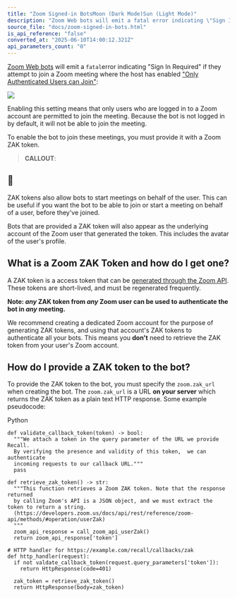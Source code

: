 ```yaml
---
title: "Zoom Signed-in BotsMoon (Dark Mode)Sun (Light Mode)"
description: "Zoom Web bots will emit a fatal error indicating \"Sign In Required\" if they attempt to join a Zoom meeting where the host has enabled \"Only Authenticated Users can Join\" : Enabling this setting means that only users who are logged in to a Zoom account are permitted to join the meeting. Because the b..."
source_file: "docs/zoom-signed-in-bots.html"
is_api_reference: "false"
converted_at: "2025-06-10T14:00:12.321Z"
api_parameters_count: "0"
---
```

[Zoom Web bots](https://recallai.readme.io/reference/zoom#zoom-web) will emit a `fatal`error indicating "Sign In Required" if they attempt to join a Zoom meeting where the host has enabled ["Only Authenticated Users can Join"](https://support.zoom.com/hc/en/article?id=zm_kb&sysparm_article=KB0063837):

![](https://files.readme.io/5df8b2a031760d2b49997b5de87ef585f013fa27f7a4b20a0e0c62ffb63f631a-CleanShot_2025-01-16_at_08.52.54.png)

Enabling this setting means that only users who are logged in to a Zoom account are permitted to join the meeting. Because the bot is not logged in by default, it will not be able to join the meeting.

To enable the bot to join these meetings, you must provide it with a Zoom ZAK token.

> **CALLOUT**:

## 📘

ZAK tokens also allow bots to start meetings on behalf of the user. This can be useful if you want the bot to be able to join or start a meeting on behalf of a user, before they've joined.

Bots that are provided a ZAK token will also appear as the underlying account of the Zoom user that generated the token. This includes the avatar of the user's profile.

## What is a Zoom ZAK Token and how do I get one?

[](#what-is-a-zoom-zak-token-and-how-do-i-get-one)

A ZAK token is a access token that can be [generated through the Zoom API](https://developers.zoom.us/docs/meeting-sdk/auth/#start-meetings-and-webinars-with-a-zoom-users-zak-token). These tokens are short-lived, and must be regenerated frequently.

**Note: *any* ZAK token from *any* Zoom user can be used to authenticate the bot in *any* meeting.**

We recommend creating a dedicated Zoom account for the purpose of generating ZAK tokens, and using that account's ZAK tokens to authenticate all your bots. This means you **don't** need to retrieve the ZAK token from your user's Zoom account.

## How do I provide a ZAK token to the bot?

[](#how-do-i-provide-a-zak-token-to-the-bot)

To provide the ZAK token to the bot, you must specify the `zoom.zak_url` when creating the bot. The `zoom.zak_url` is a URL **on your server** which returns the ZAK token as a plain text HTTP response. Some example pseudocode:

Python

```
def validate_callback_token(token) -> bool:
  """We attach a token in the query parameter of the URL we provide Recall.
  By verifying the presence and validity of this token,  we can authenticate
  incoming requests to our callback URL."""
  pass

def retrieve_zak_token() -> str:
  """This function retrieves a Zoom ZAK token. Note that the response returned
  by calling Zoom's API is a JSON object, and we must extract the token to return a string.
  (https://developers.zoom.us/docs/api/rest/reference/zoom-api/methods/#operation/userZak)
  """
  zoom_api_response = call_zoom_api_userZak()
  return zoom_api_response['token']

# HTTP handler for https://example.com/recall/callbacks/zak
def http_handler(request):
  if not valdate_callback_token(request.query_parameters['token']):
    return HttpResponse(code=401)

  zak_token = retrieve_zak_token()
  return HttpResponse(body=zak_token)



```
